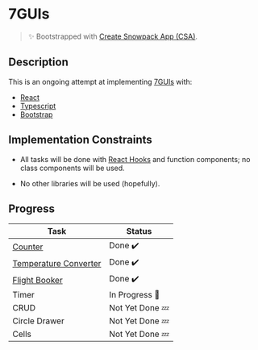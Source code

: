 # 7GUIs

> ✨ Bootstrapped with [Create Snowpack App (CSA)](https://github.com/snowpackjs/create-snowpack-app).

## Description

This is an ongoing attempt at implementing [7GUIs](https://eugenkiss.github.io/7guis/tasks/) with:

- [React](https://reactjs.org/)
- [Typescript](https://www.typescriptlang.org/)
- [Bootstrap](https://getbootstrap.com/)

## Implementation Constraints

- All tasks will be done with [React Hooks](https://reactjs.org/docs/hooks-reference.html) and function components; no class components will be used.

- No other libraries will be used (hopefully).

## Progress

| Task                                                                                               | Status          |
| -------------------------------------------------------------------------------------------------- | --------------- |
| [Counter](https://github.com/teclu/7guis/blob/master/src/guis/counter/index.tsx)                   | Done ✔️         |
| [Temperature Converter](https://github.com/teclu/7guis/tree/master/src/guis/temperature-converter) | Done ✔️         |
| [Flight Booker](https://github.com/teclu/7guis/blob/master/src/guis/flight-booker/index.tsx)       | Done ✔️         |
| Timer                                                                                              | In Progress 🔨  |
| CRUD                                                                                               | Not Yet Done 💤 |
| Circle Drawer                                                                                      | Not Yet Done 💤 |
| Cells                                                                                              | Not Yet Done 💤 |
